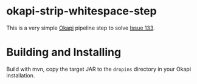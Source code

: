 okapi-strip-whitespace-step
===========================

This is a very simple [Okapi](https://code.google.com/p/okapi/) pipeline step to solve 
[Issue 133](https://code.google.com/p/okapi/issues/detail?id=133).

Building and Installing
=======================
Build with mvn, copy the target JAR to the `dropins` directory in your Okapi installation.
